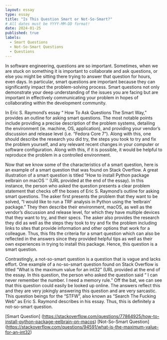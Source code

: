 ```yaml
---
layout: essay
type: essay
title: "Is This Question Smart or Not-So-Smart?"
# All dates must be YYYY-MM-DD format!
date: 2024-01-25
published: true
labels:
  - Smart Questions
  - Not-So-Smart Questions
  - Questions
---
```


In software engineering, questions are so important. Sometimes, when we are stuck on something it is important to collaborate and ask questions, or else you might be sitting there trying to answer that question for hours, even days. In particular, smart questions are important because they can significantly impact the problem-solving process. Smart questions not only demonstrate your deep understanding of the issues you are facing but are important in effectively communicating your problem in hopes of collaborating within the development community. 

In Eric S. Raymond’s essay “ How To Ask Questions The Smart Way,” provides an outline for asking smart questions. The most notable points include providing a precise description of the problem systems, detailing the environment (ie. machine, OS, application), and providing your vendor’s discussion and release level (i.e. “Fedora Core 7”). Along with this, one should describe the research you did try, the steps you took to try and fix the problem yourself, and any relevant recent changes in your computer or software configuration. Along with this, if it is possible, it would be helpful to reproduce the problem in a controlled environment.

 Now that we know some of the characteristics of a smart question, here is an example of a smart question that was found on Stack Overflow.  A great illustration of a smart question is titled “How to install Python package eelbrain on macOS '' (URL provided at the end of the essay). In this instance, the person who asked the question presents a clear problem statement that checks off the boxes of Eric S. Raymond’s outline for asking smart questions. The asker first presents the problem that they want to be solved, “I would like to run a TRF analysis in Python using the ‘eelbrain’ package.” They then describe their environment, macOS, as well as the vendor’s discussion and release level,  for which they have multiple devices that they want to try, and their specs. The asker also provides the research they did as well as the steps they took to try and fix the problem including links to sites that provide information and other options that work for a colleague. Thus, this fits the criteria for a smart question which can also be reflected in the answers since they provided helpful tips as well as their own experiences in trying to install this package.  Hence, this question is a smart question. 

Contrastingly, a not-so-smart question is a question that is vague and lacks effort. One example of a no-so-smart question found on Stack Overflow is titled “What is the maximum value for an int32” (URL provided at the end of the essay. In this question, the person who asked the question said “ I can never remember the number. I need a memory rule.” Off the bat, we can see that this question could easily be looked up online.  The answers reflect this and they are very jokingly answering this question and are very sarcastic. This question beings for the “STFW”, also known as “Search The Fucking Web” as Eric S. Raymond describes in his essay. Thus, this is definitely a not-so-smart question.

[Smart Question] (https://stackoverflow.com/questions/77864925/how-to-install-python-package-eelbrain-on-macos)
[Not-So-Smart Question] (https://stackoverflow.com/questions/94591/what-is-the-maximum-value-for-an-int32)
